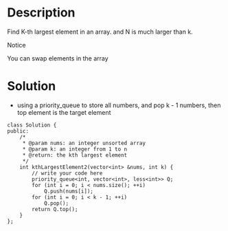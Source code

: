 # Description

Find K-th largest element in an array. and N is much larger than k.

 Notice

You can swap elements in the array

# Solution

- using a priority_queue to store all numbers, and pop k - 1 numbers, then top element is the target element
```
class Solution {
public:
    /*
     * @param nums: an integer unsorted array
     * @param k: an integer from 1 to n
     * @return: the kth largest element
     */
    int kthLargestElement2(vector<int> &nums, int k) {
        // write your code here
        priority_queue<int, vector<int>, less<int>> Q;
        for (int i = 0; i < nums.size(); ++i)
            Q.push(nums[i]);
        for (int i = 0; i < k - 1; ++i)
            Q.pop();
        return Q.top();
    }
};
```
